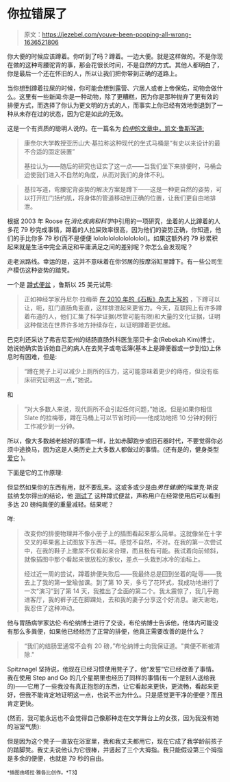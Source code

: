 # 你拉错屎了

> 原文：<https://jezebel.com/youve-been-pooping-all-wrong-1636521806>

你大便的时候应该蹲着。你听到了吗？蹲着。一边大便。就是这样做的。不是你现在做的这种弯腰驼背的事，那会花很长时间，不是自然的方式。其他人都明白了，你是最后一个还在怀旧的人，所以让我们把你带到正确的道路上。

当你想到蹲着拉屎的时候，你可能会想到露营、穴居人或者上帝保佑，动物会做什么。这里有一些新闻:你是一种动物，除了更糟糕，因为你是那种抛弃了更有效的排便方式，而选择了你认为更文明的方式的人，而事实上你已经有效地倒退到了一种从未存在过的状态，因为它是如此的无效。

这是一个有资质的聪明人说的。在一篇名为 [的*中*的文章中，凯文·鲁斯写道:](https://medium.com/matter/poop-like-a-caveman-9913c26292ca)

> 康奈尔大学教授亚历山大·基拉称这种现代的坐式马桶是“有史以来设计的最不合适的固定装置”
> 
> 基拉认为——随后的研究也证实了这一点——当我们坐下来排便时，马桶会迫使我们进入不自然的角度，从而对我们的身体不利。

> 基拉写道，弯腰驼背姿势的解决方案是蹲下——这是一种更自然的姿势，可以打开肛门括约肌，将身体的管道移动到正确的位置，让我们更自由地排泄。

根据 2003 年 Roose 在*消化疾病和科学*中引用的一项研究，坐着的人比蹲着的人多花 79 秒完成事情，蹲着的人拉屎效率很高，因为他们的姿势正确，你知道，他们的手比你多 79 秒(而不是便便 lolololololololololol)。如果这额外的 79 秒累积起来就是生活中完全满足和平庸满足之间的差别呢？你怎么会发现呢？

走老派路线。幸运的是，这并不意味着在你邻居的按摩浴缸里蹲下。有一些公司生产模仿这种姿势的踏凳。

一个是 [蹲式便盆](http://www.amazon.com/Squatty-Potty-Ecco-Elimination-Bathroom/dp/B007BISCT0?asc_campaign=InlineText&asc_refurl=https://jezebel.com/youve-been-pooping-all-wrong-1636521806&asc_source=&tag=kinjajezebellink-20) ，鲁斯以 25 美元试用:

> 正如神经学家丹尼尔·拉梅蒂 [在 2010 年的《石板》杂志上写的](http://www.slate.com/articles/health_and_science/science/2010/08/dont_just_sit_there.single.html) ，下蹲可以让，呃，肛门直肠角变直，这样排泄起来更省力。今天，互联网上有许多蹲着布道的人，他们汇集了科学证据(尽管可能有限)和大量的文化证据，证明这种做法在世界许多地方持续存在，以证明蹲着更优越。

巴克利还采访了弗吉尼亚州的结肠直肠外科医生丽贝卡·金(Rebekah Kim)博士，她说她确实告诉她自己的病人在去凳子或电话簿(基本上是蹲便器或一步到位)上休息时有困难，但是:

> “蹲在凳子上可以减少上厕所的压力，这可能意味着更少的痔疮，但没有临床研究证明这一点，”她说。

和

> “对大多数人来说，现代厕所不会引起任何问题，”她说。但是如果你相信 Slate 的拉梅蒂，蹲在马桶上可以节省时间——他成功地把 10 分钟的例行工作减少到一分钟。

所以，像大多数越老越好的事情一样，比如赤脚跑步或旧石器时代，不要觉得你必须中途换马，因为这是人类历史上大多数人都做过的事情。(还有是的，健身类型 [爱它](http://www.bengreenfieldfitness.com/2012/04/why-you-should-squat-to-poop/) )。

下面是它的工作原理:

但显然如果你的东西有用，就不要乱来。这或多或少是由*男性健康*的埃里克·斯皮兹纳戈尔得出的结论，他 [测试了](http://www.menshealth.com/health/pooping-wrong/page/2) 这种蹲式便盆，声称用户在经常使用后可以看到多达 20 磅纯粪便的重量减轻。结果呢？

咩:

> 改变你的排便物理并不像小册子上的插图看起来那么简单。这就像坐在十字交叉的苹果酱上试图放下东西一样。感觉不自然，不对。在我的第一次尝试中，在我的鞋子上撒尿不仅看起来合理，而且极有可能。我试着向前倾斜，就像插图中那个看起来很放松的家伙，差点一头栽到冰冷的油毡上。
> 
> 经过近一周的尝试，蹲着排便失败后——我最终总是回到坐着的耻辱——我去上了我的第一堂瑜伽课。到了第 10 天，多亏了花环式，我成功地进行了一次“演习”到了第 14 天，我推出了全面的第二个。我太震惊了，我几乎跑进客厅，我的裤子还在脚踝处，去和我的妻子分享这个好消息。谢天谢地，我忍住了这种冲动。

他与胃肠病学家达伦·布伦纳博士进行了交谈，布伦纳博士告诉他，他体内可能没有那么多粪便，如果他已经经历了正常的排便，他真正需要改善的是什么？

> “我们的结肠里通常不会有 20 磅，”布伦纳博士向我保证道。"粪便不断被清除."

Spitznagel 坚持说，他现在已经习惯使用凳子了，他“发誓”它已经改善了事情。我在使用 Step and Go 的几个星期里也经历了同样的事情(有一个是别人送给我的)——它用了一些我没有真正抱怨的东西，让它看起来更快，更流畅，看起来更好，但我不能肯定地证明这一点，也说不出为什么。只是感觉更干净的便便？而且肯定更快。

(然而，我可能永远也不会觉得自己像那种走在文学舞台上的女孩，因为我没有她的浴室气质):

但是因为这个凳子一直放在浴室里，我和我丈夫都用它，现在它成了我学龄前孩子的踏脚凳。我丈夫说他认为它很棒，并竖起了三个大拇指。我只能假设第三个拇指是多余的便便，也就是 79 秒的自由。

<small>*插图由塔拉·雅各比创作。*T3】</small>